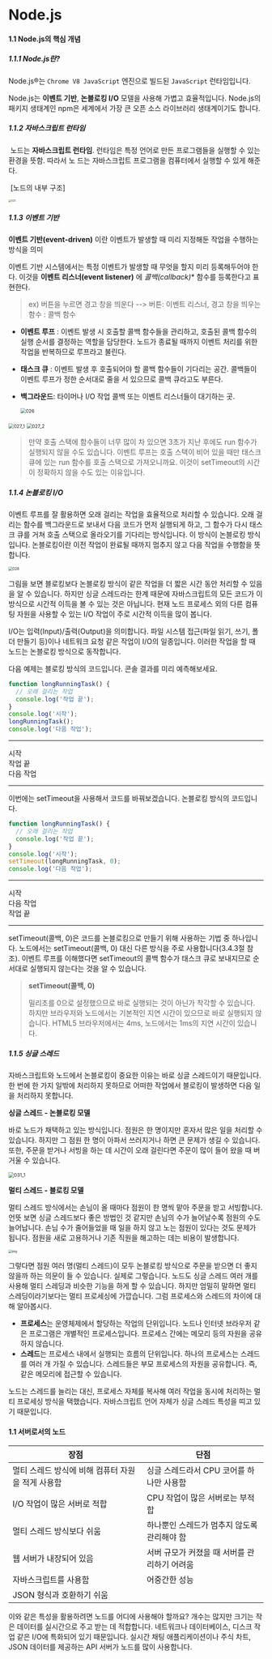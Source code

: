 # Node.js

#### 1.1 Node.js의 핵심 개념

##### 1.1.1 Node.js란?

Node.js®는 `Chrome V8 JavaScript` 엔진으로 빌드된 `JavaScript` 런타임입니다. 

Node.js는 **이벤트 기반**, **논블로킹 I/O** 모델을 사용해 가볍고 효율적입니다. Node.js의 패키지 생태계인 npm은 세계에서 가장 큰 오픈 소스 라이브러리 생태계이기도 합니다.

##### 1.1.2 자바스크립트 런타임

​	노드는 **자바스크립트 런타임**. 런타임은 특정 언어로 만든 프로그램들을 실행할 수 있는 환경을 뜻함. 따라서 노	드는 자바스크립트 프로그램을 컴퓨터에서 실행할 수 있게 해준다.

​                                                                                [노드의 내부 구조]

<img src="https://thebook.io/img/006982/023.jpg" alt="023" style="zoom: 33%;" />

##### 1.1.3 이벤트 기반

**이벤트 기반(event-driven)** 이란 이벤트가 발생할 때 미리 지정해둔 작업을 수행하는 방식을 의미

이벤트 기반 시스템에서는 특정 이벤트가 발생할 때 무엇을 할지 미리 등록해두어야 한다. 이것을 **이벤트 리스너(event listener)** 에 **콜백*(callback)** 함수를 등록한다고 표현한다.

> ex) 버튼을 누르면 경고 창을 띄운다 --> 버튼: 이벤트 리스너,  경고 창을 띄우는 함수 : 콜백 함수

- **이벤트 루프** : 이벤트 발생 시 호출할 콜백 함수들을 관리하고, 호출된 콜백 함수의 실행 순서를 결정하는 역할을 담당한다. 노드가 종료될 때까지 이벤트 처리를 위한 작업을 반복하므로 루프라고 불린다.

- **태스크 큐** : 이벤트 발생 후 호출되어야 할 콜백 함수들이 기다리는 공간. 콜백들이 이벤트 루프가 정한 순서대로 줄을 서 있으므로 콜백 큐라고도 부른다.

- **백그라운드**: 타이머나 I/O 작업 콜백 또는 이벤트 리스너들이 대기하는 곳.

  <img src="https://thebook.io/img/006982/026.jpg" alt="026" style="zoom:65%;" />

<img src="https://thebook.io/img/006982/027_1.jpg" alt="027_1" style="zoom:65%;" />

<img src="https://thebook.io/img/006982/027_2.jpg" alt="027_2" style="zoom:65%;" />

> 만약 호출 스택에 함수들이 너무 많이 차 있으면 3초가 지난 후에도 run 함수가 실행되지 않을 수도 있습니다. 이벤트 루프는 호출 스택이 비어 있을 때만 태스크 큐에 있는 run 함수를 호출 스택으로 가져오니까요. 이것이 setTimeout의 시간이 정확하지 않을 수도 있는 이유입니다.

##### 1.1.4 논블로킹 I/O

이벤트 루프를 잘 활용하면 오래 걸리는 작업을 효율적으로 처리할 수 있습니다. 오래 걸리는 함수를 백그라운드로 보내서 다음 코드가 먼저 실행되게 하고, 그 함수가 다시 태스크 큐를 거쳐 호출 스택으로 올라오기를 기다리는 방식입니다. 이 방식이 논블로킹 방식입니다. 논블로킹이란 이전 작업이 완료될 때까지 멈추지 않고 다음 작업을 수행함을 뜻합니다.

<img src="https://thebook.io/img/006982/028.jpg" alt="028" style="zoom: 50%;" />

그림을 보면 블로킹보다 논블로킹 방식이 같은 작업을 더 짧은 시간 동안 처리할 수 있음을 알 수 있습니다. 하지만 싱글 스레드라는 한계 때문에 자바스크립트의 모든 코드가 이 방식으로 시간적 이득을 볼 수 있는 것은 아닙니다. 현재 노드 프로세스 외의 다른 컴퓨팅 자원을 사용할 수 있는 I/O 작업이 주로 시간적 이득을 많이 봅니다.

I/O는 입력(Input)/출력(Output)을 의미합니다. 파일 시스템 접근(파일 읽기, 쓰기, 폴더 만들기 등)이나 네트워크 요청 같은 작업이 I/O의 일종입니다. 이러한 작업을 할 때 노드는 논블로킹 방식으로 동작합니다.

  다음 예제는 블로킹 방식의 코드입니다. 콘솔 결과를 미리 예측해보세요.

```javascript
function longRunningTask() {
  // 오래 걸리는 작업
  console.log('작업 끝');
}
console.log('시작');
longRunningTask();
console.log('다음 작업');
```

------

시작<br/>
작업 끝<br/>
다음 작업

------

이번에는 setTimeout을 사용해서 코드를 바꿔보겠습니다. 논블로킹 방식의 코드입니다.

```javascript
function longRunningTask() {
  // 오래 걸리는 작업
  console.log('작업 끝');
}
console.log('시작');
setTimeout(longRunningTask, 0);
console.log('다음 작업');
```

------

시작<br/>
다음 작업<br/>
작업 끝

------

setTimeout(콜백, 0)은 코드를 논블로킹으로 만들기 위해 사용하는 기법 중 하나입니다. 노드에서는 setTimeout(콜백, 0) 대신 다른 방식을 주로 사용합니다(3.4.3절 참조). 이벤트 루프를 이해했다면 setTimeout의 콜백 함수가 태스크 큐로 보내지므로 순서대로 실행되지 않는다는 것을 알 수 있습니다.

> **setTimeout(콜백, 0)**
>
> 밀리초를 0으로 설정했으므로 바로 실행되는 것이 아닌가 착각할 수 있습니다. 하지만 브라우저와 노드에서는 기본적인 지연 시간이 있으므로 바로 실행되지 않습니다. HTML5 브라우저에서는 4ms, 노드에서는 1ms의 지연 시간이 있습니다.

##### 1.1.5 싱글 스레드

자바스크립트와 노드에서 논블로킹이 중요한 이유는 바로 싱글 스레드이기 때문입니다. 한 번에 한 가지 일밖에 처리하지 못하므로 어떠한 작업에서 블로킹이 발생하면 다음 일을 처리하지 못합니다. 

**싱글 스레드 - 논블로킹 모델**

바로 노드가 채택하고 있는 방식입니다. 점원은 한 명이지만 혼자서 많은 일을 처리할 수 있습니다. 하지만 그 점원 한 명이 아파서 쓰러지거나 하면 큰 문제가 생길 수 있습니다. 또한, 주문을 받거나 서빙을 하는 데 시간이 오래 걸린다면 주문이 많이 들어 왔을 때 버거울 수 있습니다.

<img src="https://thebook.io/img/006982/031_1.jpg" alt="031_1" style="zoom:67%;" />

**멀티 스레드 - 블로킹 모델**

멀티 스레드 방식에서는 손님이 올 때마다 점원이 한 명씩 맡아 주문을 받고 서빙합니다. 언뜻 보면 싱글 스레드보다 좋은 방법인 것 같지만 손님의 수가 늘어날수록 점원의 수도 늘어납니다. 손님 수가 줄어들었을 때 일을 하지 않고 노는 점원이 있다는 것도 문제가 됩니다. 점원을 새로 고용하거나 기존 직원을 해고하는 데는 비용이 발생합니다.

<img src="https://thebook.io/img/006982/031_2.jpg" alt="img" style="zoom:42%;" />



그렇다면 점원 여러 명(멀티 스레드)이 모두 논블로킹 방식으로 주문을 받으면 더 좋지 않을까 하는 의문이 들 수 있습니다. 실제로 그렇습니다. 노드도 싱글 스레드 여러 개를 사용해 멀티 스레딩과 비슷한 기능을 하게 할 수 있습니다. 하지만 엄밀히 말하면 멀티 스레딩이라기보다는 멀티 프로세싱에 가깝습니다. 그럼 프로세스와 스레드의 차이에 대해 알아봅시다.

-  **프로세스**는 운영체제에서 할당하는 작업의 단위입니다. 노드나 인터넷 브라우저 같은 프로그램은 개별적인 프로세스입니다. 프로세스 간에는 메모리 등의 자원을 공유하지 않습니다.
-  **스레드**는 프로세스 내에서 실행되는 흐름의 단위입니다. 하나의 프로세스는 스레드를 여러 개 가질 수 있습니다. 스레드들은 부모 프로세스의 자원을 공유합니다. 즉, 같은 메모리에 접근할 수 있습니다.

노드는 스레드를 늘리는 대신, 프로세스 자체를 복사해 여러 작업을 동시에 처리하는 멀티 프로세싱 방식을 택했습니다. 자바스크립트 언어 자체가 싱글 스레드 특성을 띠고 있기 때문입니다. 

#### 1.1 서버로서의 노드

| 장점                                              | 단점                                         |
| ------------------------------------------------- | -------------------------------------------- |
| 멀티 스레드 방식에 비해 컴퓨터 자원을 적게 사용함 | 싱글 스레드라서 CPU 코어를 하나만 사용함     |
| I/O 작업이 많은 서버로 적합                       | CPU 작업이 많은 서버로는 부적합              |
| 멀티 스레드 방식보다 쉬움                         | 하나뿐인 스레드가 멈추지 않도록 관리해야 함  |
| 웹 서버가 내장되어 있음                           | 서버 규모가 커졌을 때 서버를 관리하기 어려움 |
| 자바스크립트를 사용함                             | 어중간한 성능                                |
| JSON 형식과 호환하기 쉬움                         |                                              |

이와 같은 특성을 활용하려면 노드를 어디에 사용해야 할까요? 개수는 많지만 크기는 작은 데이터를 실시간으로 주고 받는 데 적합합니다. 네트워크나 데이터베이스, 디스크 작업 같은 I/O에 특화되어 있기 때문입니다. 실시간 채팅 애플리케이션이나 주식 차트, JSON 데이터를 제공하는 API 서버가 노드를 많이 사용합니다.



